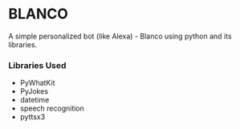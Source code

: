 # BLANCO
  A simple personalized bot (like Alexa) - Blanco using python and its libraries.
  
### Libraries Used
 - PyWhatKit
 - PyJokes
 - datetime
 - speech recognition
 - pyttsx3
